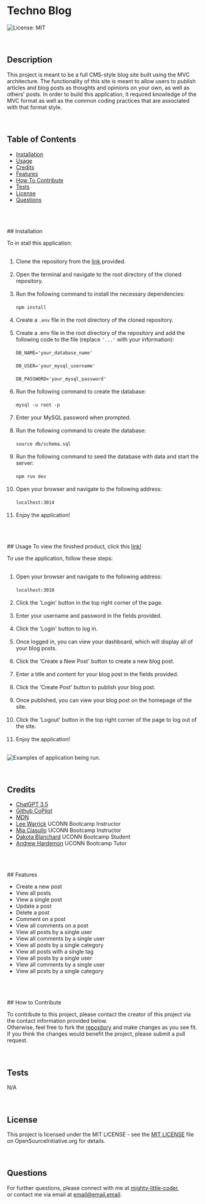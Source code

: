 # Techno Blog
  ![License: MIT](https://img.shields.io/badge/License-MIT-yellow.svg)
  </br>
  </br>
  </br>
  ## Description
  
  This project is meant to be a full CMS-style blog site built using the MVC architecture. The functionality of this site is meant to allow users to publish articles and blog posts as thoughts and opinions on your own, as well as others' posts. In order to build this application, it required knowledge of the MVC format as well as the common coding practices that are associated with that format style.
  </br>
  </br>
  </br>
  ## Table of Contents
  
  - [Installation](#installation)
  - [Usage](#usage)
  - [Credits](#credits)
  - [Features](#features)
  - [How To Contribute](#how-to-contribute)
  - [Tests](#tests)
  - [License](#license)
  - [Questions](#questions)
  </br>
  </br>
  </br>
  ## Installation
  
  To in stall this application:<br></br>
  1. Clone the repository from the <a href="link">link</a> provided.<br></br>
  2. Open the terminal and navigate to the root directory of the cloned repository.<br></br>
  3. Run the following command to install the necessary dependencies:<br></br>
  ```npm install```<br></br>
  4. Create a `.env` file in the root directory of the cloned repository.<br></br>
  5. Create a .env file in the root directory of the repository and add the following code to the file (replace ```'...'``` with your information):<br></br>
  ```DB_NAME='your_database_name'``` <br></br>
  ```DB_USER='your_mysql_username'```<br></br>
  ```DB_PASSWORD='your_mysql_password'```<br></br>
  6. Run the following command to create the database:<br></br>
  ```mysql -u root -p```<br></br>
  7. Enter your MySQL password when prompted.<br></br>
  8. Run the following command to create the database:<br></br>
  ```source db/schema.sql```<br></br>
  9. Run the following command to seed the database with data and start the server:<br></br>
  ```npm run dev```<br></br>
  10. Open your browser and navigate to the following address:<br></br>
  ```localhost:3014```<br></br>
  11. Enjoy the application!
  </br>
  </br>
  </br>
  ## Usage
  To view the finished product, click this <a href="link">link!</a>

  <!-- Video of it running below:
  <video src="video.link">Vid</video> -->

To use the application, follow these steps:<br><br>
1. Open your browser and navigate to the following address:<br><br>
```localhost:3010```<br><br>
2. Click the 'Login' button in the top right corner of the page.<br><br>
3. Enter your username and password in the fields provided.<br><br>
4. Click the 'Login' button to log in.<br><br>
5. Once logged in, you can view your dashboard, which will display all of your blog posts.<br><br>
6. Click the 'Create a New Post' button to create a new blog post.<br><br>
7. Enter a title and content for your blog post in the fields provided.<br><br>
8. Click the 'Create Post' button to publish your blog post.<br><br>
9. Once published, you can view your blog post on the homepage of the site.<br><br>
10. Click the 'Logout' button in the top right corner of the page to log out of the site.<br><br>
11. Enjoy the application!<br><br>


  ![Examples of application being run.](link-to-image)
  </br>
  </br>
  </br>
  ## Credits
  
  - <a href="https://chat.openai.com/">ChatGPT 3.5</a>
  - <a href="https://github.com/features/copilot?ef_id=_k_CjwKCAiAq4KuBhA6EiwArMAw1FOutqMK0saZxH8FwReh32EgrB9jOkJA2Gi0O3-RqIINbuOsOHKHhxoCfKwQAvD_BwE_k_&OCID=AIDcmmc3fhtaow_SEM__k_CjwKCAiAq4KuBhA6EiwArMAw1FOutqMK0saZxH8FwReh32EgrB9jOkJA2Gi0O3-RqIINbuOsOHKHhxoCfKwQAvD_BwE_k_&gad_source=1&gclid=CjwKCAiAq4KuBhA6EiwArMAw1FOutqMK0saZxH8FwReh32EgrB9jOkJA2Gi0O3-RqIINbuOsOHKHhxoCfKwQAvD_BwE">Github CoPilot</a>
  - <a href="https://developer.mozilla.org/en-US/">MDN</a>
  - <a href="https://leewarrick.com/">Lee Warrick</a> UCONN Bootcamp Instructor
  - <a href="https://github.com/miacias">Mia Ciasullo</a> UCONN Bootcamp Instructor
  - <a href="https://github.com/dakotablanchard">Dakota Blanchard</a> UCONN Bootcamp Student
  - <a href="https://github.com/'name'">Andrew Hardemon</a> UCONN Bootcamp Tutor
  </br>
  </br>
  </br>
  ## Features
  
  - Create a new post
  - View all posts
  - View a single post
  - Update a post
  - Delete a post
  - Comment on a post
  - View all comments on a post
  - View all posts by a single user
  - View all comments by a single user
  - View all posts by a single category
  - View all posts with a single tag
  - View all posts by a single user
  - View all comments by a single user
  - View all posts by a single category
  </br>
  </br>
  </br>
  ## How to Contribute
  
  To contribute to this project, please contact the creator of this project via the contact information provided below.<br>Otherwise, feel free to fork the <a href="https://github.com/mighty-little-coder/ECommerce-Backend-Structure">repository</a> and make changes as you see fit. If you think the changes would benefit the project, please submit a pull request.
  </br>
  </br>
  </br>
  ## Tests
  
  N/A
  </br>
  </br>
  </br>
  ## License
  
  This project is licensed under the MIT LICENSE - see the <a href="https://opensource.org/licenses/MIT">MIT LICENSE</a> file on OpenSourceInitiative.org for details.
  </br>
  </br>
  </br>
  ## Questions
  
  For further questions, please connect with me at <a href="https://github.com/mighty-little-coder">mighty-little-coder</a>,<br>
  or contact me via email at <a href="email@email.email">email@email.email</a>.